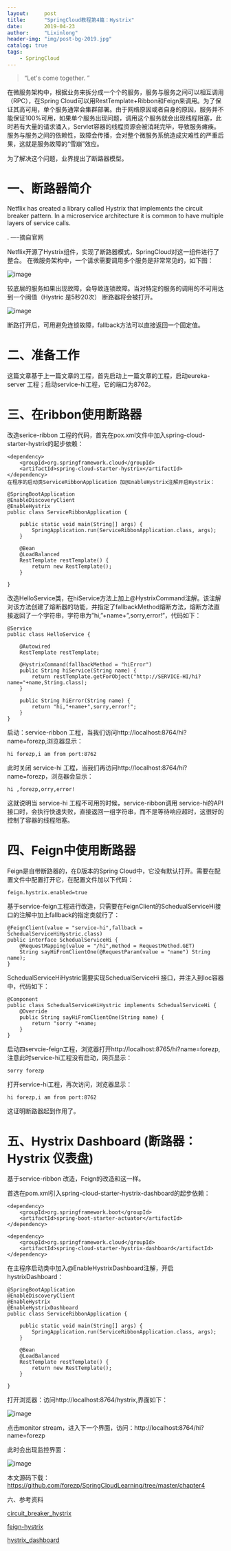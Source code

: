 ```yaml
---
layout:     post
title:      "SpringCloud教程第4篇：Hystrix"
date:       2019-04-23
author:     "Lixinlong"
header-img: "img/post-bg-2019.jpg"
catalog: true
tags:
    - SpringCloud
---
```


> “Let's come together. ”

在微服务架构中，根据业务来拆分成一个个的服务，服务与服务之间可以相互调用（RPC），在Spring Cloud可以用RestTemplate+Ribbon和Feign来调用。为了保证其高可用，单个服务通常会集群部署。由于网络原因或者自身的原因，服务并不能保证100%可用，如果单个服务出现问题，调用这个服务就会出现线程阻塞，此时若有大量的请求涌入，Servlet容器的线程资源会被消耗完毕，导致服务瘫痪。服务与服务之间的依赖性，故障会传播，会对整个微服务系统造成灾难性的严重后果，这就是服务故障的“雪崩”效应。

为了解决这个问题，业界提出了断路器模型。

# 一、断路器简介
Netflix has created a library called Hystrix that implements the circuit breaker pattern. In a microservice architecture it is common to have multiple layers of service calls.

. —-摘自官网

Netflix开源了Hystrix组件，实现了断路器模式，SpringCloud对这一组件进行了整合。 在微服务架构中，一个请求需要调用多个服务是非常常见的，如下图：

![image](https://upload-images.jianshu.io/upload_images/2279594-08d8d524c312c27d.png?imageMogr2/auto-orient/strip%7CimageView2/2/w/600)

较底层的服务如果出现故障，会导致连锁故障。当对特定的服务的调用的不可用达到一个阀值（Hystric 是5秒20次） 断路器将会被打开。

![image](https://upload-images.jianshu.io/upload_images/2279594-8dcb1f208d62046f.png?imageMogr2/auto-orient/strip%7CimageView2/2/w/600)

断路打开后，可用避免连锁故障，fallback方法可以直接返回一个固定值。

# 二、准备工作
这篇文章基于上一篇文章的工程，首先启动上一篇文章的工程，启动eureka-server 工程；启动service-hi工程，它的端口为8762。

# 三、在ribbon使用断路器
改造serice-ribbon 工程的代码，首先在pox.xml文件中加入spring-cloud-starter-hystrix的起步依赖：
```
<dependency>
    <groupId>org.springframework.cloud</groupId>
    <artifactId>spring-cloud-starter-hystrix</artifactId>
</dependency>
在程序的启动类ServiceRibbonApplication 加@EnableHystrix注解开启Hystrix：

@SpringBootApplication
@EnableDiscoveryClient
@EnableHystrix
public class ServiceRibbonApplication {

	public static void main(String[] args) {
		SpringApplication.run(ServiceRibbonApplication.class, args);
	}

	@Bean
	@LoadBalanced
	RestTemplate restTemplate() {
		return new RestTemplate();
	}

}
```
改造HelloService类，在hiService方法上加上@HystrixCommand注解。该注解对该方法创建了熔断器的功能，并指定了fallbackMethod熔断方法，熔断方法直接返回了一个字符串，字符串为”hi,”+name+”,sorry,error!”，代码如下：
```
@Service
public class HelloService {

    @Autowired
    RestTemplate restTemplate;

    @HystrixCommand(fallbackMethod = "hiError")
    public String hiService(String name) {
        return restTemplate.getForObject("http://SERVICE-HI/hi?name="+name,String.class);
    }

    public String hiError(String name) {
        return "hi,"+name+",sorry,error!";
    }
}
```

启动：service-ribbon 工程，当我们访问http://localhost:8764/hi?name=forezp,浏览器显示：
```
hi forezp,i am from port:8762
```
此时关闭 service-hi 工程，当我们再访问http://localhost:8764/hi?name=forezp，浏览器会显示：
```
hi ,forezp,orry,error!
```
这就说明当 service-hi 工程不可用的时候，service-ribbon调用 service-hi的API接口时，会执行快速失败，直接返回一组字符串，而不是等待响应超时，这很好的控制了容器的线程阻塞。

# 四、Feign中使用断路器
Feign是自带断路器的，在D版本的Spring Cloud中，它没有默认打开。需要在配置文件中配置打开它，在配置文件加以下代码：
```
feign.hystrix.enabled=true
```
基于service-feign工程进行改造，只需要在FeignClient的SchedualServiceHi接口的注解中加上fallback的指定类就行了：
```
@FeignClient(value = "service-hi",fallback = SchedualServiceHiHystric.class)
public interface SchedualServiceHi {
    @RequestMapping(value = "/hi",method = RequestMethod.GET)
    String sayHiFromClientOne(@RequestParam(value = "name") String name);
}
```
SchedualServiceHiHystric需要实现SchedualServiceHi 接口，并注入到Ioc容器中，代码如下：
```
@Component
public class SchedualServiceHiHystric implements SchedualServiceHi {
    @Override
    public String sayHiFromClientOne(String name) {
        return "sorry "+name;
    }
}
```
启动四servcie-feign工程，浏览器打开http://localhost:8765/hi?name=forezp,注意此时service-hi工程没有启动，网页显示：
```
sorry forezp
```
打开service-hi工程，再次访问，浏览器显示：
```
hi forezp,i am from port:8762
```
这证明断路器起到作用了。

# 五、Hystrix Dashboard (断路器：Hystrix 仪表盘)

基于service-ribbon 改造，Feign的改造和这一样。

首选在pom.xml引入spring-cloud-starter-hystrix-dashboard的起步依赖：
```
<dependency>
	<groupId>org.springframework.boot</groupId>
	<artifactId>spring-boot-starter-actuator</artifactId>
</dependency>

<dependency>
	<groupId>org.springframework.cloud</groupId>
	<artifactId>spring-cloud-starter-hystrix-dashboard</artifactId>
</dependency>
```
在主程序启动类中加入@EnableHystrixDashboard注解，开启hystrixDashboard：
```
@SpringBootApplication
@EnableDiscoveryClient
@EnableHystrix
@EnableHystrixDashboard
public class ServiceRibbonApplication {

	public static void main(String[] args) {
		SpringApplication.run(ServiceRibbonApplication.class, args);
	}

	@Bean
	@LoadBalanced
	RestTemplate restTemplate() {
		return new RestTemplate();
	}

}
```
打开浏览器：访问http://localhost:8764/hystrix,界面如下：

![image](https://upload-images.jianshu.io/upload_images/2279594-64f5fa9d0d96ee21.png?imageMogr2/auto-orient/strip%7CimageView2/2/w/600)

点击monitor stream，进入下一个界面，访问：http://localhost:8764/hi?name=forezp

此时会出现监控界面：

![image](https://upload-images.jianshu.io/upload_images/2279594-755cd7ce5c066649.png?imageMogr2/auto-orient/strip%7CimageView2/2/w/600)

本文源码下载： https://github.com/forezp/SpringCloudLearning/tree/master/chapter4

六、参考资料

[circuit_breaker_hystrix](http://projects.spring.io/spring-cloud/spring-cloud.html#_circuit_breaker_hystrix_clients)

[feign-hystrix](http://projects.spring.io/spring-cloud/spring-cloud.html#spring-cloud-feign-hystrix)

[hystrix_dashboard](http://projects.spring.io/spring-cloud/spring-cloud.html#_circuit_breaker_hystrix_dashboard)
